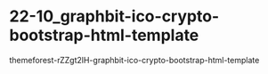 # 22-10_graphbit-ico-crypto-bootstrap-html-template
 themeforest-rZZgt2lH-graphbit-ico-crypto-bootstrap-html-template
